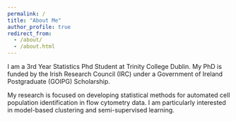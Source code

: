 ```yaml
---
permalink: /
title: "About Me"
author_profile: true
redirect_from: 
  - /about/
  - /about.html
---
```


I am a 3rd Year Statistics Phd Student at Trinity College Dublin. My PhD is funded by the Irish Research Council (IRC) under a Government of Ireland Postgraduate (GOIPG) Scholarship.

My research is focused on developing statistical methods for automated cell population identification in flow cytometry data. I am particularly interested in model-based clustering and semi-supervised learning.





































